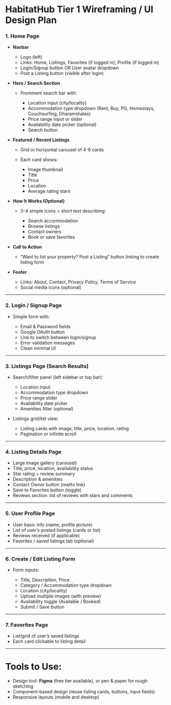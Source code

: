 # HabitatHub Tier 1 Wireframing / UI Design Plan

### 1. **Home Page**

* **Navbar**

  * Logo (left)
  * Links: Home, Listings, Favorites (if logged in), Profile (if logged in)
  * Login/Signup button OR User avatar dropdown
  * Post a Listing button (visible after login)

* **Hero / Search Section**

  * Prominent search bar with:

    * Location input (city/locality)
    * Accommodation type dropdown (Rent, Buy, PG, Homestays, Couchsurfing, Dharamshalas)
    * Price range input or slider
    * Availability date picker (optional)
    * Search button

* **Featured / Recent Listings**

  * Grid or horizontal carousel of 4-6 cards
  * Each card shows:

    * Image thumbnail
    * Title
    * Price
    * Location
    * Average rating stars

* **How It Works (Optional)**

  * 3-4 simple icons + short text describing:

    * Search accommodation
    * Browse listings
    * Contact owners
    * Book or save favorites

* **Call to Action**

  * “Want to list your property? Post a Listing” button linking to create listing form

* **Footer**

  * Links: About, Contact, Privacy Policy, Terms of Service
  * Social media icons (optional)

---

### 2. **Login / Signup Page**

* Simple form with:

  * Email & Password fields
  * Google OAuth button
  * Link to switch between login/signup
  * Error validation messages
  * Clean minimal UI

---

### 3. **Listings Page (Search Results)**

* Search/filter panel (left sidebar or top bar):

  * Location input
  * Accommodation type dropdown
  * Price range slider
  * Availability date picker
  * Amenities filter (optional)

* Listings grid/list view:

  * Listing cards with image, title, price, location, rating
  * Pagination or infinite scroll

---

### 4. **Listing Details Page**

* Large image gallery (carousel)
* Title, price, location, availability status
* Star rating + review summary
* Description & amenities
* Contact Owner button (mailto link)
* Save to Favorites button (toggle)
* Reviews section: list of reviews with stars and comments

---

### 5. **User Profile Page**

* User basic info (name, profile picture)
* List of user’s posted listings (cards or list)
* Reviews received (if applicable)
* Favorites / saved listings tab (optional)

---

### 6. **Create / Edit Listing Form**

* Form inputs:

  * Title, Description, Price
  * Category / Accommodation type dropdown
  * Location (city/locality)
  * Upload multiple images (with preview)
  * Availability toggle (Available / Booked)
  * Submit / Save button

---

### 7. **Favorites Page**

* List/grid of user’s saved listings
* Each card clickable to listing detail

---

# Tools to Use:

* Design tool: **Figma** (free tier available), or pen & paper for rough sketching
* Component-based design (reuse listing cards, buttons, input fields)
* Responsive layouts (mobile and desktop)
